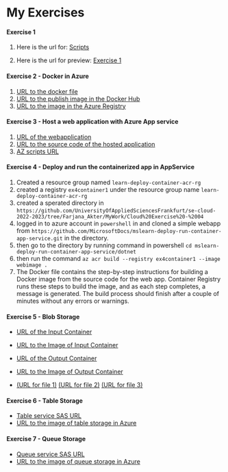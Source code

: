# My Exercises

#### Exercise 1 

1. Here is the url for: [Scripts](https://github.com/UniversityOfAppliedSciencesFrankfurt/se-cloud-2022-2023/blob/Farjana_Akter/MyWork/Cloud%20Exercise%20-%20%2001/FarjanaAkterExercise1Scripts.bat)

2. Here is the url for preview: [Exercise 1](https://github.com/UniversityOfAppliedSciencesFrankfurt/se-cloud-2022-2023/tree/Farjana_Akter/MyWork/Cloud%20Exercise%20-%20%2001)

#### Exercise 2 - Docker in Azure

1. [URL to the docker file](https://github.com/UniversityOfAppliedSciencesFrankfurt/se-cloud-2022-2023/blob/Farjana_Akter/MyWork/Cloud%20Exercise%20-%20%2002/ConsoleAppForDockerPractice/ConsoleAppForDockerPractice/Dockerfile)
2. [URL to the publish image in the Docker Hub](https://hub.docker.com/layers/farjanaakter1/farjanaakter_consoleappfor_dockerpractice/1st/images/sha256-46dcb0076016703158ab7e26946582c4db6190c54bba1942e48efbeae56d0b8c?context=repo)
3. [URL to the image in the Azure Registry](https://github.com/UniversityOfAppliedSciencesFrankfurt/se-cloud-2022-2023/blob/Farjana_Akter/MyWork/Cloud%20Exercise%20-%20%2002/ConsoleAppForDockerPractice/Azure_Container_Registry.png)

#### Exercise 3 - Host a web application with Azure App service

1. [URL of the webapplication](https://exercise03.azurewebsites.net/)
2. [URL to the source code of the hosted application](https://github.com/UniversityOfAppliedSciencesFrankfurt/se-cloud-2022-2023/blob/Farjana_Akter/MyWork/Cloud%20Exercise%20-%20%2003/CloudProject/Program.cs)
3. [AZ scripts URL](https://github.com/UniversityOfAppliedSciencesFrankfurt/se-cloud-2022-2023/blob/Farjana_Akter/MyWork/Cloud%20Exercise%20-%20%2003/CloudProject/AZ%20Script.bat)

#### Exercise 4 - Deploy and run the containerized app in AppService

1. Created a resource group named ``learn-deploy-container-acr-rg``
2. created a registry ``ex4container1`` under the resource group name ``learn-deploy-container-acr-rg``
3. created a sperated directory in ``https://github.com/UniversityOfAppliedSciencesFrankfurt/se-cloud-2022-2023/tree/Farjana_Akter/MyWork/Cloud%20Exercise%20-%2004``
4. logged in to azure account in ``powershell`` in  and cloned a simple webapp from ``https://github.com/MicrosoftDocs/mslearn-deploy-run-container-app-service.git`` in the directory.
5. then go to the directory by running command in powershell ``cd mslearn-deploy-run-container-app-service/dotnet`` 
6. then run the command ``az acr build --registry ex4container1 --image webimage .``
7. The Docker file contains the step-by-step instructions for building a Docker image from the source code for the web app. Container Registry runs these steps to build the image, and as each step completes, a message is generated. The build process should finish after a couple of minutes without any errors or warnings.

#### Exercise 5 - Blob Storage

- [URL of the Input
Container](https://blbstrg.blob.core.windows.net/inputcontainer?sp=r&st=2023-06-25T22:49:00Z&se=2023-10-26T06:49:00Z&sv=2022-11-02&sr=c&sig=OgXrBsxNR7ifcOWe5DpNmwWZwQk%2BKzl%2BAa8%2BNzDj5mM%3D)

- [URL to the Image of Input Container](https://github.com/UniversityOfAppliedSciencesFrankfurt/se-cloud-2022-2023/blob/Farjana_Akter/MyWork/Cloud%20Exercise%20-%2005/Blob_StorageInputContainer.png)

- [URL of the Output
Container](https://blbstrg.blob.core.windows.net/outputcontainer?sp=r&st=2023-06-25T22:49:46Z&se=2023-10-26T06:49:46Z&sv=2022-11-02&sr=c&sig=2Cc3AHRXoSEOsiucAlcrHsv5SKWKFIAaNdWIjDz%2FvMk%3D)

- [URL to the Image of Output Container](https://github.com/UniversityOfAppliedSciencesFrankfurt/se-cloud-2022-2023/blob/Farjana_Akter/MyWork/Cloud%20Exercise%20-%2005/OutputContainer.png)

- [ (URL for file 1)](https://azstblbst.blob.core.windows.net/inputcontainer/Exercise%201%20-%20delete%20resources%20from%20azure%20cli.png?sp=r&st=2023-06-15T10:06:20Z&se=2024-06-15T18:06:20Z&spr=https&sv=2022-11-02&sr=b&sig=Qo3JWYkWDpvyiVadFeUKtMgRyUvq6yvzQGyqv4Bl%2FtM%3D)   [ (URL for file 2)](https://azstblbst.blob.core.windows.net/inputcontainer/Azure%20Storage%20(1).pptx?sp=r&st=2023-06-15T10:08:50Z&se=2024-06-15T18:08:50Z&spr=https&sv=2022-11-02&sr=b&sig=r%2BQd9N0oNmFiBFdYfoMlAZ2FH5WpIL86CZtL2laSoUc%3D)  [(URL for file 3)](https://azstblbst.blob.core.windows.net/inputcontainer/Exercise%201%20-%20login_from_azure_cli.png?sp=r&st=2023-06-15T10:09:40Z&se=2024-06-15T18:09:40Z&spr=https&sv=2022-11-02&sr=b&sig=5nPKsOYCWs09kjIe%2FWJ66yvuVmqvwD3uQDtIl7vhUWg%3D)

#### Exercise 6 - Table Storage

- [Table service SAS URL](https://blbstrg.table.core.windows.net/tablestorage?sp=r&st=2023-06-25T22:46:40Z&se=2023-10-26T22:46:00Z&sv=2022-11-02&sig=q%2B4u3zmVQpeN5w8f233Wv7UFz0GBqHKuUozm3EOv7aw%3D&tn=tablestorage)
- [URL to  the image of table storage in Azure](https://github.com/UniversityOfAppliedSciencesFrankfurt/se-cloud-2022-2023/blob/Farjana_Akter/MyWork/Cloud%20Exercise%20-06/table%20storage.png)




#### Exercise 7 - Queue Storage

- [Queue service SAS URL](https://blbstrg.queue.core.windows.net/queuestorage?sp=r&st=2023-06-25T22:48:03Z&se=2023-10-26T22:48:00Z&sv=2022-11-02&sig=Owq81y1PhM4mvgAM926lv0dcD8f5%2BdxoAFKBv%2F44H%2BY%3D)
- [URL to  the image of queue storage in Azure](https://github.com/UniversityOfAppliedSciencesFrankfurt/se-cloud-2022-2023/blob/Farjana_Akter/MyWork/Cloud%20Exercise%20-07/Queue%20Storage.png)
